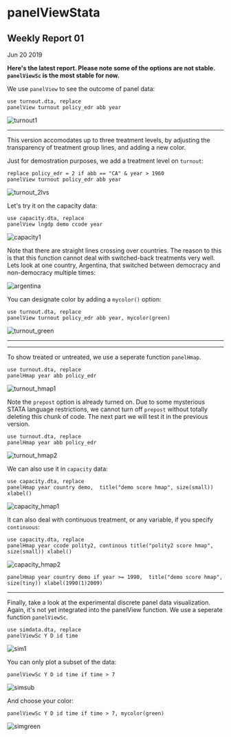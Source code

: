 # panelViewStata
## Weekly Report 01
Jun 20 2019

__Here's the latest report. Please note some of the options are not stable. `panelViewSc` is the most stable for now.__

We use `panelView` to see the outcome of panel data:
```
use turnout.dta, replace
panelView turnout policy_edr abb year
```
![turnout1](turnout1.png)
***
This version accomodates up to three treatment levels, by adjusting the transparency of treatment group lines, and adding a new color.

Just for demostration purposes, we add a treatment level on `turnout`:

```
replace policy_edr = 2 if abb == "CA" & year > 1960
panelView turnout policy_edr abb year
```

![turnout_2lvs](turnout_2lvs.png)


Let's try it on the capacity data:
```
use capacity.dta, replace
panelView lngdp demo ccode year
```
![capacity1](capacity1.png)

Note that there are straight lines crossing over countries. The reason to this is that this function cannot deal with switched-back treatments very well. Lets look at one country, Argentina, that switched between democracy and non-democracy multiple times:

![argentina](argentina.png)

You can designate color by adding a `mycolor()` option:
```
use turnout.dta, replace
panelView turnout policy_edr abb year, mycolor(green)
```
![turnout_green](turnout_green.png)
***
***

To show treated or untreated, we use a seperate function `panelHmap`.

```
use turnout.dta, replace
panelHmap year abb policy_edr
```
![turnout_hmap1](turnout_hmap1.png)

Note the `prepost` option is already turned on. Due to some mysterious STATA language restrictions, we cannot turn off `prepost` without totally deleting this chunk of code. The next part we will test it in the previous version.

```
use turnout.dta, replace
panelHmap year abb policy_edr
```
![turnout_hmap2](turnout_hmap2.png)

We can also use it in `capacity` data:

```
use capacity.dta, replace
panelHmap year country demo,  title("demo score hmap", size(small)) xlabel()
```

![capacity_hmap1](capacity_hmap1.png)

It can also deal with continuous treatment, or any variable, if you specify `continuous`:

```
use capacity.dta, replace
panelHmap year ccode polity2, continous title("polity2 score hmap", size(small)) xlabel()
```
![capacity_hmap2](capacity_hmap2.png)




```
panelHmap year country demo if year >= 1990,  title("demo score hmap", size(tiny)) xlabel(1990(1)2009)
```

***

Finally, take a look at the experimental discrete panel data visualization. Again, it's not yet integrated into the panelView function. We use a seperate function `panelViewSc`.

```
use simdata.dta, replace
panelViewSc Y D id time
```
![sim1](sim1.png)

You can only plot a subset of the data:
```
panelViewSc Y D id time if time > 7
```
![simsub](sim_sub.png)


And choose your color:
```
panelViewSc Y D id time if time > 7, mycolor(green)
```
![simgreen](sim_green.png)
